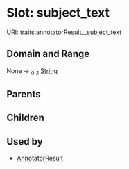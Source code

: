 
# Slot: subject_text




URI: [traits:annotatorResult__subject_text](http://w3id.org/ontogpt/traits/annotatorResult__subject_text)


## Domain and Range

None &#8594;  <sub>0..1</sub> [String](types/String.md)

## Parents


## Children


## Used by

 * [AnnotatorResult](AnnotatorResult.md)
